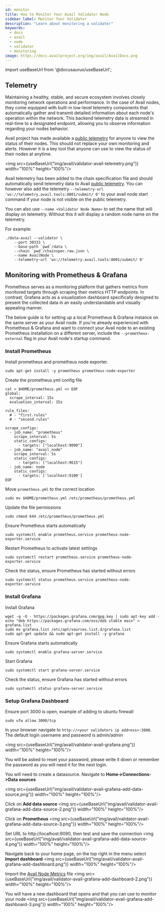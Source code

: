 ```yaml
---
id: monitor
title: How to Monitor Your Avail Validator Node
sidebar_label: Monitor Your Validator
description: "Learn about monitoring a validator"
keywords:
  - docs
  - avail
  - node
  - validator
  - monitoring
image: https://docs.availproject.org/img/avail/AvailDocs.png
---
```

import useBaseUrl from '@docusaurus/useBaseUrl';

## Telemetry

Maintaining a healthy, stable, and secure ecosystem involves closely monitoring network operations and performance. In the case of Avail nodes, they come equipped with built-in low-level 
telemetry components that automatically gather and transmit detailed information about each node's operation within the network. This backend telemetry data is streamed in real-time to a 
designated endpoint, allowing you to observe information regarding your nodes behavior.

Avail project has made available a [public telemetry](http://telemetry.avail.tools/) for anyone to view the status of their nodes. This should not replace your own monitoring and alerts. However it is a key tool that anyone can use to view the status
of their nodes at anytime.

 <img src={useBaseUrl("img/avail/validator-avail-telemetry.png")} width="100%" height="100%"/>

Avail telemetry has been added to the chain specification file and should automatically send telemetry data to Avail [public telemetry](http://telemetry.avail.tools/). You can however also 
add the telemetry `--telemetry-url 'ws://telemetry.avail.tools:8001/submit/ 0'` to your avail node start command if your node is not visible on the public telemetry.

You can also use `--name <Validator Node Name>` to set the name that will display on telemetry. Without this it will display a random node name on the telemetry.

For example:

```
./data-avail --validator \
    --port 30333 \
    --base-path `pwd`/data \
    --chain `pwd`/chainspec.raw.json \
    --name AvailNode \
    --telemetry-url 'ws://telemetry.avail.tools:8001/submit/ 0' 
```

## Monitoring with Prometheus & Grafana

Prometheus serves as a monitoring platform that gathers metrics from monitored targets through scraping their metrics HTTP endpoints. In contrast, Grafana acts as a visualization dashboard specifically designed to present the collected data in an easily understandable and visually appealing manner.

The below guide is for setting up a local Prometheus & Grafana instance on the same server as your Avail node. If you're already experienced with Prometheus & Grafana and want to connect your Avail node to an existing Prometheus installation on a different server, include the `--prometheus-external` flag in your Avail node's startup command.

### Install Prometheus

Install prometheus and prometheus node exporter.
```
sudo apt-get install -y prometheus prometheus-node-exporter
``` 

Create the prometheus.yml config file
```
cat > $HOME/prometheus.yml << EOF
global:
  scrape_interval: 15s
  evaluation_interval: 15s

rule_files:
  # - "first.rules"
  # - "second.rules"

scrape_configs:
  - job_name: "prometheus"
    scrape_interval: 5s
    static_configs:
      - targets: ["localhost:9090"]
  - job_name: "avail_node"
    scrape_interval: 5s
    static_configs:
      - targets: ["localhost:9615"]
  - job_name: node
    static_configs:
      - targets: ['localhost:9100']
EOF
```

Move `prometheus.yml` to the correct location
```
sudo mv $HOME/prometheus.yml /etc/prometheus/prometheus.yml
```

Update the file permissions
```
sudo chmod 644 /etc/prometheus/prometheus.yml
```

Ensure Prometheus starts automatically
```
sudo systemctl enable prometheus.service prometheus-node-exporter.service
```

Restart Prometheus to activate latest settings
```
sudo systemctl restart prometheus.service prometheus-node-exporter.service
```

Check the status, ensure Prometheus has started without errors
```
sudo systemctl status prometheus.service prometheus-node-exporter.service
```

### Install Grafana

Install Grafana
```
wget -q -O - https://packages.grafana.com/gpg.key | sudo apt-key add -
echo "deb https://packages.grafana.com/oss/deb stable main" > grafana.list
sudo mv grafana.list /etc/apt/sources.list.d/grafana.list
sudo apt-get update && sudo apt-get install -y grafana
```

Ensure Grafana starts automatically
```
sudo systemctl enable grafana-server.service 
```

Start Grafana
```
sudo systemctl start grafana-server.service 
```

Check the status, ensure Grafana has started without errors
```
sudo systemctl status grafana-server.service 
```

### Setup Grafana Dashboard

Ensure port 3000 is open, example of adding to ubuntu firewall
```
sudo ufw allow 3000/tcp
```

In your browser navigate to `http://<your validators ip address>:3000`. The default login username and password is admin/admin

 <img src={useBaseUrl("img/avail/validator-avail-grafana.png")} width="100%" height="100%"/>

You will be asked to reset your password, please write it down or remember the password as you will need it for the next login.

You will need to create a datasource. Navigate to **Home->Connections->Data sources**

 <img src={useBaseUrl("img/avail/validator-avail-grafana-add-data-source.png")} width="100%" height="100%"/>


Click on **Add data source**
 <img src={useBaseUrl("img/avail/validator-avail-grafana-add-data-source-2.png")} width="100%" height="100%"/>

Click on **Prometheus**
 <img src={useBaseUrl("img/avail/validator-avail-grafana-add-data-source-3.png")} width="100%" height="100%"/>

Set URL to http://localhost:9090, then test and save the connection
 <img src={useBaseUrl("img/avail/validator-avail-grafana-add-data-source-4.png")} width="100%" height="100%"/>

Navigate back to your home page, on the top right in the menu select **Import dashboard**
 <img src={useBaseUrl("img/avail/validator-avail-grafana-add-dashboard.png")} width="100%" height="100%"/>

Import the [Avail Node Metrics](https://github.com/availproject/docs.availproject.org/blob/main/static/grafana/Avail-Node-Metrics.json) file
 <img src={useBaseUrl("img/avail/validator-avail-grafana-add-dashboard-2.png")} width="100%" height="100%"/>

You will have a new dashboard that opens and that you can use to monitor your node
 <img src={useBaseUrl("img/avail/validator-avail-grafana-add-dashboard-3.png")} width="100%" height="100%"/>
